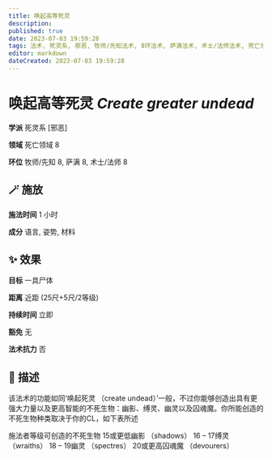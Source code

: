 ```yaml
---
title: 唤起高等死灵
description: 
published: true
date: 2023-07-03 19:59:28
tags: 法术, 死灵系, 邪恶, 牧师/先知法术, 8环法术, 萨满法术, 术士/法师法术, 死亡领域
editor: markdown
dateCreated: 2023-07-03 19:59:28
---
```


# **唤起高等死灵** *Create greater undead*

**学派** 死灵系 \[邪恶\] 

**领域** 死亡领域 8

**环位** 牧师/先知 8, 萨满 8, 术士/法师 8

## 🪄 施放

**施法时间** 1 小时

**成分** 语言, 姿势, 材料

## ✨ 效果 

**目标** 一具尸体 

**距离** 近距 (25尺+5尺/2等级)  

**持续时间** 立即 

**豁免** 无

**法术抗力** 否

## 📖 描述

该法术的功能如同‘唤起死灵 （create undead）’一般，不过你能够创造出具有更强大力量以及更高智能的不死生物：幽影、缚灵、幽灵以及囚魂魔。你所能创造的不死生物种类取决于你的CL，如下表所述

施法者等级可创造的不死生物 15或更低幽影 （shadows） 16 – 17缚灵 （wraiths） 18 – 19幽灵 （spectres） 20或更高囚魂魔 （devourers）
    